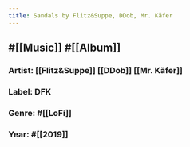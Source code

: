 ```yaml
---
title: Sandals by Flitz&Suppe, DDob, Mr. Käfer
---
```


## #[[Music]] #[[Album]]
### Artist: [[Flitz&Suppe]] [[DDob]] [[Mr. Käfer]]

### Label: DFK

### Genre: #[[LoFi]]

### Year: #[[2019]]
